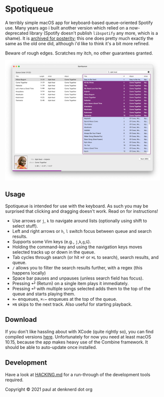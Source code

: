 # Spotiqueue

A terribly simple macOS app for keyboard-based queue-oriented Spotify use.  Many years ago i built
another version which relied on a now-deprecated library (Spotify doesn't publish `libspotify` any
more, which is a shame).  It is [archived for
posterity](https://github.com/toothbrush/spotiqueue-old); this one does pretty much exactly the same
as the old one did, although i'd like to think it's a bit more refined.

Beware of rough edges. Scratches my itch, no other guarantees granted.

![Obligatory screenshot to give an idea what the app does.](img/screenshot.png)

## Usage

Spotiqueue is intended for use with the keyboard.  As such you may be surprised that clicking and
dragging doesn't work.  Read on for instructions!

* Use arrows or `j`, `k` to navigate around lists (optionally using shift to select stuff).
* Left and right arrows or `h`, `l` switch focus between queue and search results.
* Supports some Vim keys (e.g., `j`,`k`,`g`,`G`).
* Holding the command-key and using the navigation keys moves selected tracks up or down in the queue.
* Tab cycles through search (or hit `⌘F` or `⌘L` to search), search results, and queue.
* `/` allows you to filter the search results further, with a regex (this happens locally)
* Space bar pauses and unpauses (unless search field has focus).
* Pressing ⏎ (Return) on a single item plays it immediately.
* Pressing ⏎ with multiple songs selected adds them to the top of the queue and starts playing them.
* `⌘←` enqueues, `⌘⇧←` enqueues at the top of the queue.
* `⌘N` skips to the next track. Also useful for starting playback.

## Download

If you don't like hassling about with XCode (quite rightly so), you can find compiled versions
[here](https://github.com/toothbrush/Spotiqueue/releases).  Unfortunately for now you need at least
macOS 10.15, because the app makes heavy use of the Combine framework.  It should be able to
auto-update once installed.

## Development

Have a look at [HACKING.md](./HACKING.md) for a run-through of the development tools required.

Copyright © 2021 paul at denknerd dot org
